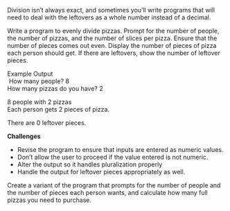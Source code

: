 Division isn’t always exact, and sometimes you’ll write programs that will need to deal with the leftovers as a whole number instead of a decimal.

Write a program to evenly divide pizzas. Prompt for the number of people, the number of pizzas, and the number of slices per pizza. Ensure that the number of pieces comes out even. Display the number of pieces of pizza each person should get. If there are leftovers, show the number of leftover pieces.

Example Output<br>
​
How many people? 8<br>
How many pizzas do you have? 2<br>

​8 people with 2 pizzas<br>
​Each person gets 2 pieces of pizza.<br>

There are 0 leftover pieces.

**Challenges**

- Revise the program to ensure that inputs are entered as numeric values.
- Don’t allow the user to proceed if the value entered is not numeric.
- Alter the output so it handles pluralization properly
- Handle the output for leftover pieces appropriately as well.

Create a variant of the program that prompts for the number of people and the number of pieces each person wants, and calculate how many full pizzas you need to purchase.
